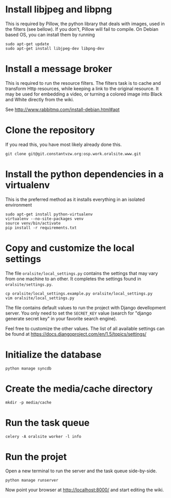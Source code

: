 # Install libjpeg and libpng

This is required by Pillow, the python library that deals with images, used in
the filters (see bellow). If you don't, Pillow will fail to compile. On Debian
based OS, you can install them by
running

    sudo apt-get update
    sudo apt-get install libjpeg-dev libpng-dev


# Install a message broker

This is required to run the resource filters. The filters task is to cache and
transform Http resources, while keeping a link to the original resource. It may
be used for embedding a video, or turning a colored image into Black
and White directly from the wiki.

See <http://www.rabbitmq.com/install-debian.html#apt>


# Clone the repository

If you read this, you have most likely already done this.

    git clone git@git.constantvzw.org:osp.work.oralsite.www.git


# Install the python dependencies in a virtualenv

This is the preferred method as it installs everything in an isolated environment

    sudo apt-get install python-virtualenv
    virtualenv --no-site-packages venv
    source venv/bin/activate
    pip install -r requirements.txt


# Copy and customize the local settings

The file `oralsite/local_settings.py` contains the settings that may vary from
one machine to an other. It completes the settings found in
`oralsite/settings.py`.

    cp oralsite/local_settings.example.py oralsite/local_settings.py
    vim oralsite/local_settings.py

The file contains default values to run the project with Django devellopment
server. You only need to set the `SECRET_KEY` value (search for "django
generate secret key" in your favorite search engine).

Feel free to customize the other values. The list of all available settings can
be found at <https://docs.djangoproject.com/en/1.5/topics/settings/>


# Initialize the database

    python manage syncdb


# Create the media/cache directory

    mkdir -p media/cache

# Run the task queue

    celery -A oralsite worker -l info

# Run the projet

Open a new terminal to run the server and the task queue side-by-side.

    python manage runserver

Now point your browser at <http://localhost:8000/> and start editing the wiki.
